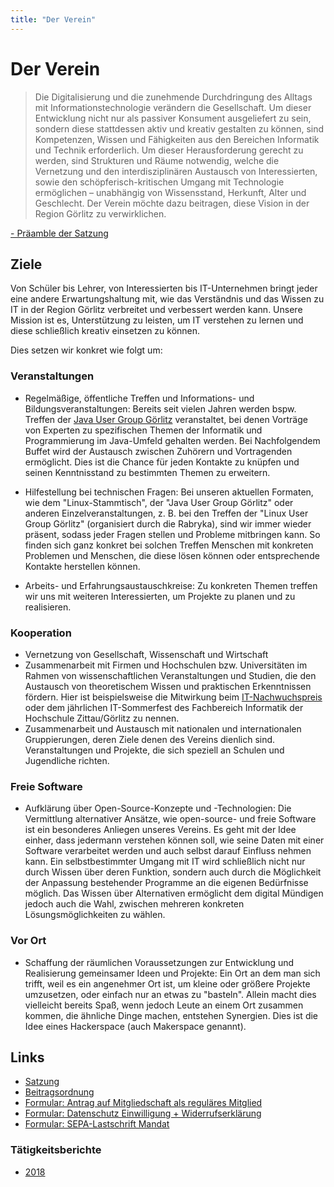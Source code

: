 ```yaml
---
title: "Der Verein"
---
```


# Der Verein

>Die Digitalisierung und die zunehmende Durchdringung des Alltags mit Informationstechnologie verändern die Gesellschaft. 
Um dieser Entwicklung nicht nur als passiver Konsument ausgeliefert zu sein, 
sondern diese stattdessen aktiv und kreativ gestalten zu können, sind Kompetenzen, 
Wissen und Fähigkeiten aus den Bereichen Informatik und Technik erforderlich. 
Um dieser Herausforderung gerecht zu werden, sind Strukturen und Räume notwendig, 
welche die Vernetzung und den interdisziplinären Austausch von Interessierten, 
sowie den schöpferisch-kritischen Umgang mit Technologie ermöglichen – unabhängig von Wissensstand, 
Herkunft, Alter und Geschlecht. 
Der Verein möchte dazu beitragen, diese Vision in der Region Görlitz zu verwirklichen.

[ - Präamble der Satzung](/satzung)

## Ziele

Von Schüler bis Lehrer, von Interessierten bis IT-Unternehmen bringt jeder eine andere Erwartungshaltung mit, 
wie das Verständnis und das Wissen zu IT in der Region Görlitz verbreitet und verbessert werden kann. 
Unsere Mission ist es, Unterstützung zu leisten, um IT verstehen zu lernen und diese schließlich kreativ einsetzen zu können. 

Dies setzen wir konkret wie folgt um: 

### Veranstaltungen

* Regelmäßige, öffentliche Treffen und Informations- und Bildungsveranstaltungen: 
Bereits seit vielen Jahren werden bspw. Treffen der [Java User Group Görlitz](https://jug-gr.de) veranstaltet, 
bei denen Vorträge von Experten zu spezifischen Themen der Informatik und Programmierung im Java-Umfeld gehalten werden. 
Bei Nachfolgendem Buffet wird der Austausch zwischen Zuhörern und Vortragenden ermöglicht. 
Dies ist die Chance für jeden Kontakte zu knüpfen und seinen Kenntnisstand zu bestimmten Themen zu erweitern.

* Hilfestellung bei technischen Fragen: Bei unseren aktuellen Formaten, wie dem "Linux-Stammtisch", 
der "Java User Group Görlitz" oder anderen Einzelveranstaltungen, 
z. B. bei den Treffen der "Linux User Group Görlitz" (organisiert durch die Rabryka), 
sind wir immer wieder präsent, sodass jeder Fragen stellen und Probleme mitbringen kann. 
So finden sich ganz konkret bei solchen Treffen Menschen 
mit konkreten Problemen und Menschen, die diese lösen können oder entsprechende Kontakte herstellen können.

* Arbeits- und Erfahrungsaustauschkreise: 
Zu konkreten Themen treffen wir uns mit weiteren Interessierten, um Projekte zu planen und zu realisieren.


### Kooperation

* Vernetzung von Gesellschaft, Wissenschaft und Wirtschaft
* Zusammenarbeit mit Firmen und Hochschulen bzw. Universitäten im Rahmen von wissenschaftlichen Veranstaltungen und Studien, 
die den Austausch von theoretischem Wissen und praktischen Erkenntnissen fördern. Hier ist beispielsweise die Mitwirkung beim 
[IT-Nachwuchspreis](https://it-nachwuchspreis.de/) oder dem jährlichen IT-Sommerfest des Fachbereich Informatik der Hochschule Zittau/Görlitz zu 
nennen.
* Zusammenarbeit und Austausch mit nationalen und internationalen Gruppierungen, deren Ziele denen des Vereins dienlich sind.
Veranstaltungen und Projekte, die sich speziell an Schulen und Jugendliche richten.

### Freie Software

* Aufklärung über Open-Source-Konzepte und -Technologien: Die Vermittlung alternativer Ansätze, wie open-source- und freie Software ist ein 
besonderes Anliegen unseres Vereins. 
Es geht mit der Idee einher, dass jedermann verstehen können soll, 
wie seine Daten mit einer Software verarbeitet werden und auch selbst darauf Einfluss nehmen kann. 
Ein selbstbestimmter Umgang mit IT wird schließlich nicht nur durch Wissen über deren Funktion, 
sondern auch durch die Möglichkeit der Anpassung bestehender Programme an die eigenen Bedürfnisse möglich. 
Das Wissen über Alternativen ermöglicht dem digital Mündigen jedoch auch die Wahl, zwischen mehreren konkreten Lösungsmöglichkeiten zu wählen.

### Vor Ort

* Schaffung der räumlichen Voraussetzungen zur Entwicklung und Realisierung gemeinsamer Ideen und Projekte: 
Ein Ort an dem man sich trifft, weil es ein angenehmer Ort ist, um kleine oder größere Projekte umzusetzen, 
oder einfach nur an etwas zu "basteln". 
Allein macht dies vielleicht bereits Spaß, wenn jedoch Leute an einem Ort zusammen kommen, 
die ähnliche Dinge machen, entstehen Synergien. Dies ist die Idee eines Hackerspace (auch Makerspace genannt).


## Links

* [Satzung](/satzung)
* [Beitragsordnung](/beitragsordnung)
* [Formular: Antrag auf Mitgliedschaft als reguläres Mitglied](https://cloud.digitale-oberlausitz.eu/index.php/s/gALgbEUmIlkZFnf)
* [Formular: Datenschutz Einwilligung + Widerrufserklärung](https://cloud.digitale-oberlausitz.eu/index.php/s/jwXXpHFq0K51Qvg)
* [Formular: SEPA-Lastschrift Mandat](https://cloud.digitale-oberlausitz.eu/index.php/s/fLil1g6EUbsfxcj)

### Tätigkeitsberichte

* [2018](/static/taetigkeitsberichte/taetigkeitsbericht_2018.pdf)
